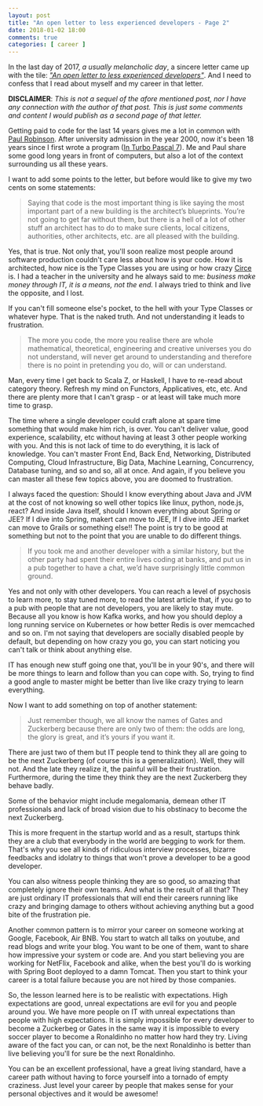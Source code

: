```yaml
---
layout: post
title: "An open letter to less experienced developers - Page 2"
date: 2018-01-02 18:00
comments: true
categories: [ career ]
---
```


In the last day of 2017, *a usually melancholic day*, a sincere letter came up with the tile: [*"An open letter to less experienced developers"*](https://medium.com/@p7r/an-open-letter-to-less-experienced-developers-c33c16ea5e88). And I need to confess that I read about myself and my career in that letter.

<!--more-->

**DISCLAIMER**: *This is not a sequel of the afore mentioned post, nor I have any connection with the author of that post. This is just some comments and content I would publish as a second page of that letter.*

Getting paid to code for the last 14 years gives me a lot in common with [Paul Robinson](https://medium.com/@p7r?source=post_header_lockup). After university admission in the year 2000, now it's been 18 years since I first wrote a program ([In Turbo Pascal 7](https://en.wikipedia.org/wiki/Turbo_Pascal)). Me and Paul share some good long years in front of computers, but also a lot of the context surrounding us all these years.

I want to add some points to the letter, but before would like to give my two cents on some statements:

> Saying that code is the most important thing is like saying the most important part of a new building is the architect’s blueprints. You’re not going to get far without them, but there is a hell of a lot of other stuff an architect has to do to make sure clients, local citizens, authorities, other architects, etc. are all pleased with the building.

Yes, that is true. Not only that, you'll soon realize most people around software production couldn't care less about how is your code. How it is architected, how nice is the Type Classes you are using or how crazy [Circe](https://github.com/circe/circe) is. I had a teacher in the university and he always said to me: *business make money through IT, it is a means, not the end.* I always tried to think and live the opposite, and I lost.

If you can't fill someone else's pocket, to the hell with your Type Classes or whatever hype. That is the naked truth. And not understanding it leads to frustration.

> The more you code, the more you realise there are whole mathematical, theoretical, engineering and creative universes you do not understand, will never get around to understanding and therefore there is no point in pretending you do, will or can understand.

Man, every time I get back to Scala Z, or Haskell, I have to re-read about category theory. Refresh my mind on Functors, Applicatives, etc, etc. And there are plenty more that I can't grasp - or at least will take much more time to grasp.

The time where a single developer could craft alone at spare time something that would make him rich, is over. You can't deliver value, good experience, scalability, etc without having at least 3 other people working with you. And this is not lack of time to do everything, it is lack of knowledge. You can't master Front End, Back End, Networking, Distributed Computing, Cloud Infrastructure, Big Data, Machine Learning, Concurrency, Database tuning, and so and so, all at once. And again, if you believe you can master all these few topics above, you are doomed to frustration.

I always faced the question: Should I know everything about Java and JVM at the cost of not knowing so well other topics like linux, python, node.js, react? And inside Java itself, should I known everything about Spring or JEE? If I dive into Spring, makert can move to JEE, If I dive into JEE market can move to Grails or something else!! The point is try to be good at something but not to the point that you are unable to do different things.

> If you took me and another developer with a similar history, but the other party had spent their entire lives coding at banks, and put us in a pub together to have a chat, we’d have surprisingly little common ground.

Yes and not only with other developers. You can reach a level of psychosis to learn more, to stay tuned more, to read the latest article that, if you go to a pub with people that are not developers, you are likely to stay mute. Because all you know is how Kafka works, and how you should deploy a long running service on Kubernetes or how better Redis is over memcached and so on. I'm not saying that developers are socially disabled people by default, but depending on how crazy you go, you can start noticing you can't talk or think about anything else.

IT has enough new stuff going one that, you'll be in your 90's, and there will be more things to learn and follow than you can cope with. So, trying to find a good angle to master might be better than live like crazy trying to learn everything.

Now I want to add something on top of another statement:

> Just remember though, we all know the names of Gates and Zuckerberg because there are only two of them: the odds are long, the glory is great, and it’s yours if you want it.

There are just two of them but IT people tend to think they all are going to be the next Zuckerberg (of course this is a generalization). Well, they will not. And the late they realize it, the painful will be their frustration. Furthermore, during the time they think they are the next Zuckerberg they behave badly.

Some of the behavior might include megalomania, demean other IT professionals and lack of broad vision due to his obstinacy to become the next Zuckerberg. 

This is more frequent in the startup world and as a result, startups think they are a club that everybody in the world are begging to work for them. That's why you see all kinds of ridiculous interview processes, bizarre feedbacks and idolatry to things that won't prove a developer to be a good developer.

You can also witness people thinking they are so good, so amazing that completely ignore their own teams. And what is the result of all that? They are just ordinary IT professionals that will end their careers running like crazy and bringing damage to others without achieving anything but a good bite of the frustration pie.

Another common pattern is to mirror your career on someone working at Google, Facebook, Air BNB. You start to watch all talks on youtube, and read blogs and write your blog. You want to be one of them, want to share how impressive your system or code are. And you start believing you are working for NetFlix, Facebook and alike, when the best you'll do is working with Spring Boot deployed to a damn Tomcat. Then you start to think your career is a total failure because you are not hired by those companies.

So, the lesson learned here is to be realistic with expectations. High expectations are good, unreal expectations are evil for you and people around you. We have more people on IT with unreal expectations than people with high expectations. It is simply impossible for every developer to become a Zuckerbeg or Gates in the same way it is impossible to every soccer player to become a Ronaldinho no matter how hard they try. Living aware of the fact you can, or can not, be the next Ronaldinho is better than live believing you'll for sure be the next Ronaldinho. 

You can be an excellent professional, have a great living standard, have a career path without having to force yourself into a tornado of empty craziness. Just level your career by people that makes sense for your personal objectives and it would be awesome!


